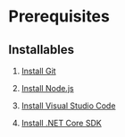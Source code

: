 # Prerequisites

## Installables

1. [Install Git](https://git-scm.com/book/en/v2/Getting-Started-Installing-Git)

2. [Install Node.js](https://nodejs.org/en/download/)

3. [Install Visual Studio Code](https://code.visualstudio.com/docs/setup/getting-started)

4. [Install .NET Core SDK](https://www.microsoft.com/net/download/core#/net-core-sdk-current)
